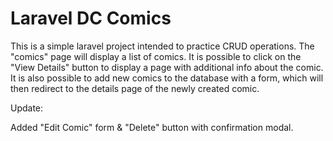 # Laravel DC Comics

This is a simple laravel project intended to practice CRUD operations. The "comics" page will display a list of comics. It is possible to click on the "View Details" button to display a page with additional info about the comic. It is also possible to add new comics to the database with a form, which will then redirect to the details page of the newly created comic.

Update:

Added "Edit Comic" form & "Delete" button with confirmation modal.